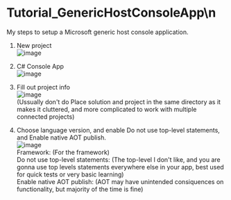 # Tutorial_GenericHostConsoleApp\n<br>
My steps to setup a Microsoft generic host console application.<br>
1) New project<br>
![image](https://github.com/XanNava/Tutorial_GenericHostConsoleApp/assets/19845462/dedf2185-a36e-45b4-abca-054966081250)<br>

2) C# Console App<br>
![image](https://github.com/XanNava/Tutorial_GenericHostConsoleApp/assets/19845462/5865a142-55b9-4ffe-90b1-0a292b7f194d)<br>

3) Fill out project info<br>
![image](https://github.com/XanNava/Tutorial_GenericHostConsoleApp/assets/19845462/86596413-abb4-4657-abd7-026ce260c2db)<br>
(Ussually don't do Place solution and project in the same directory as it makes it cluttered, and more complicated to work with multiple connected projects)<br>

4) Choose language version, and enable Do not use top-level statements, and Enable native AOT publish.<br>
![image](https://github.com/XanNava/Tutorial_GenericHostConsoleApp/assets/19845462/60acd74e-4a3f-4893-a3ea-60b8dc0ffaa9)<br>
Framework: (For the framework)<br>
Do not use top-level statements: (The top-level I don't like, and you are gonna use top levels statements everywhere else in your app, best used for quick tests or very basic learning)<br>
Enable native AOT publish: (AOT may have unintended consiquences on functionality, but majority of the time is fine)<br>

